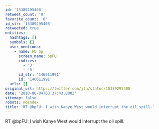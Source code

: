 ```yaml
---
id: '15389295408'
retweet_count: '0'
favorite_count: '0'
id_str: '15389295408'
retweeted: true
entities:
  hashtags: []
  symbols: []
  user_mentions:
    - name: FU bp
      screen_name: bpFU
      indices:
        - '3'
        - '8'
      id_str: '146611991'
      id: '146611991'
  urls: []
original_url: https://twitter.com/jth/status/15389295408
date: '2010-06-04T03:37:43.000Z'
sitemap: false
robots: noindex
title: 'RT @bpFU: I wish Kanye West would interrupt the oil spill.'
---
```


RT @bpFU: I wish Kanye West would interrupt the oil spill.
